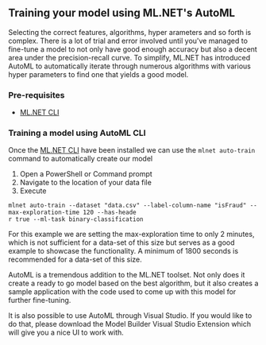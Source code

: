 
## Training your model using ML.NET's AutoML 
Selecting the correct features, algorithms, hyper arameters and so forth is complex. There is a lot of trial and error involved until you've managed to fine-tune a model to not only have good enough accuracy but also a decent area under the precision-recall curve.
To simplify, ML.NET has introduced AutoML to automatically iterate through numerous algorithms with various hyper parameters to find one that yields a good model.

### Pre-requisites
- [ML.NET CLI](https://docs.microsoft.com/en-us/dotnet/machine-learning/how-to-guides/install-ml-net-cli)

### Training a model using AutoML CLI
Once the [ML.NET CLI](https://docs.microsoft.com/en-us/dotnet/machine-learning/how-to-guides/install-ml-net-cli) have been installed we can use the `mlnet auto-train` command to automatically create our model

1. Open a PowerShell or Command prompt 
2. Navigate to the location of your data file
3. Execute
```
mlnet auto-train --dataset "data.csv" --label-column-name "isFraud" --max-exploration-time 120 --has-heade
r true --ml-task binary-classification
```

For this example we are setting the max-exploration time to only 2 minutes, which is not sufficient for a data-set of this size but serves as a good example to showcase the functionality. A minimum of 1800 seconds is recommended for a data-set of this size.

AutoML is a tremendous addition to the ML.NET toolset. Not only does it create a ready to go model based on the best algorithm, but it also creates a sample application with the code used to come up with this model for further fine-tuning. 

It is also possible to use AutoML through Visual Studio. If you would like to do that, please download the Model Builder Visual Studio Extension which will give you a nice UI to work with.
